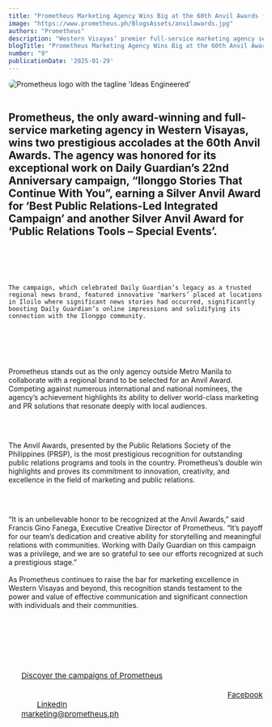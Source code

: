 ```yaml
---
title: "Prometheus Marketing Agency Wins Big at the 60th Anvil Awards for Daily Guardian’s Anniversary Campaign"
image: "https://www.prometheus.ph/BlogsAssets/anvilawards.jpg"
authors: "Prometheus"
description: "Western Visayas’ premier full-service marketing agency secures two Silver Anvil Awards for groundbreaking PR-led campaign."
blogTitle: "Prometheus Marketing Agency Wins Big at the 60th Anvil Awards for Daily Guardian’s Anniversary Campaign"
number: "9"
publicationDate: '2025-01-29'
---
```


<div style="display: flex; flex-direction: column; gap: 1rem;">
  <img src="/BlogsAssets/anvilawards.jpg" alt="Prometheus logo with the tagline 'Ideas Engineered'" style="border-radius: 15px;">

  <h2 className="text-[#FFFFFF] text-[23px] font-bold sm:text-[30px] pt-10 pb-1">
    Prometheus, the only award-winning and full-service marketing agency in Western Visayas, wins two prestigious accolades at the 60th Anvil Awards. The agency was honored for its exceptional work on Daily Guardian’s 22nd Anniversary campaign, “Ilonggo Stories That Continue With You”, earning a Silver Anvil Award for ‘Best Public Relations-Led Integrated Campaign’ and another Silver Anvil Award for ‘Public Relations Tools – Special Events’.
  </h2>
  
  <p className="text-[#FFFFFF] text-[18px] sm:text-[15px] pb-5 sm:pb-10">


    The campaign, which celebrated Daily Guardian’s legacy as a trusted regional news brand, featured innovative ‘markers’ placed at locations in Iloilo where significant news stories had occurred, significantly boosting Daily Guardian’s online impressions and solidifying its connection with the Ilonggo community.
<br/>
<br/>

Prometheus stands out as the only agency outside Metro Manila to collaborate with a regional brand to be selected for an Anvil Award. Competing against numerous international and national nominees, the agency’s achievement highlights its ability to deliver world-class marketing and PR solutions that resonate deeply with local audiences.
<br/>
<br/>

The Anvil Awards, presented by the Public Relations Society of the Philippines (PRSP), is the most prestigious recognition for outstanding public relations programs and tools in the country. Prometheus’s double win highlights and proves its commitment to innovation, creativity, and excellence in the field of marketing and public relations.
<br/>
<br/>

“It is an unbelievable honor to be recognized at the Anvil Awards,” said Francis Gino Fanega, Executive Creative Director of Prometheus. “It’s payoff for our team’s dedication and creative ability for storytelling and meaningful relations with communities. Working with Daily Guardian on this campaign was a privilege, and we are so grateful to see our efforts recognized at such a prestigious stage.”
<br/>
<br/>
As Prometheus continues to raise the bar for marketing excellence in Western Visayas and beyond, this recognition stands testament to the power and value of effective communication and significant connection with individuals and their communities.
<br/>
<br/>
  </p>
   <div style="color: white; font-size: 15px; display: flex; flex-direction: column; gap: 3.5rem;">
    <ul className="text-[#FFFFFF] sm:text-[15px] flex flex-col gap-5">
      <p className="text-[#FFFFFF] sm:text-[15px]"><a href="https://www.prometheus.ph/works" className="text-blue-500">Discover the campaigns of Prometheus</a> where every execution is fueled by a meticulously crafted strategy tailored for each client. To learn more about Prometheus, follow its official pages on <a href="https://www.facebook.com/PrometheusPr" className="text-blue-500">Facebook</a> and <a href="https://www.linkedin.com/company/prometheusph/" className="text-blue-500">LinkedIn</a>.  Reach Prometheus via email at <a href="mailto:marketing@prometheus.ph" className="text-blue-500">marketing@prometheus.ph</a>.</p>
    </ul>
  </div>
</div>
